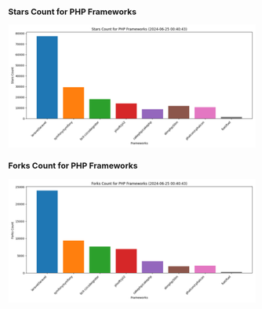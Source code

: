 ### Stars Count for PHP Frameworks

![Stars Chart](./archive/charts/20240625004043_stars_count.png)

### Forks Count for PHP Frameworks

![Forks Chart](./archive/charts/20240625004043_forks_count.png)

